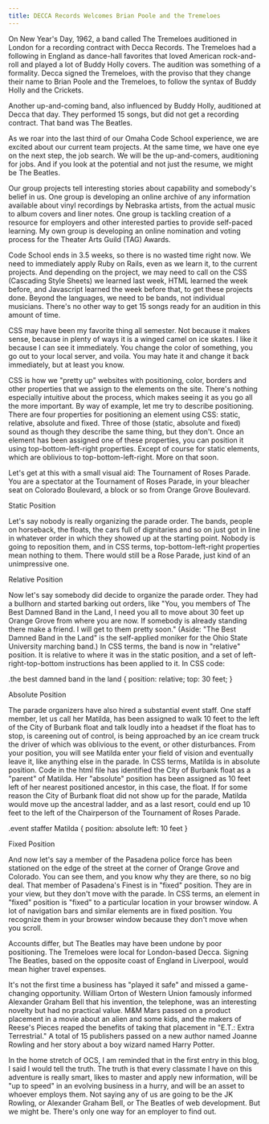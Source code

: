 ```yaml
---
title: DECCA Records Welcomes Brian Poole and the Tremeloes
---
```


On New Year's Day, 1962, a band called The Tremeloes auditioned in London for a recording contract with Decca Records. The Tremeloes had a following in England as dance-hall favorites that loved American rock-and-roll and played a lot of Buddy Holly covers. The audition was something of a formality. Decca signed the Tremeloes, with the proviso that they change their name to Brian Poole and the Tremeloes, to follow the syntax of Buddy Holly and the Crickets. 

Another up-and-coming band, also influenced by Buddy Holly, auditioned at Decca that day. They performed 15 songs, but did not get a recording contract. That band was The Beatles. 

As we roar into the last third of our Omaha Code School experience, we are excited about our current team projects. At the same time, we have one eye on the next step, the job search. We will be the up-and-comers, auditioning for jobs. And if you look at the potential and not just the resume, we might be The Beatles.

Our group projects tell interesting stories about capability and somebody's belief in us. One group is developing an online archive of any information available about vinyl recordings by Nebraska artists, from the actual music to album covers and liner notes.  One group is tackling creation of a resource for employers and other interested parties to provide self-paced learning. My own group is developing an online nomination and voting process for the Theater Arts Guild (TAG) Awards. 

Code School ends in 3.5 weeks, so there is no wasted time right now. We need to immediately apply Ruby on Rails, even as we learn it, to the current projects. And depending on the project, we may need to call on the CSS (Cascading Style Sheets) we learned last week, HTML learned the week before, and Javascript learned the week before that, to get these projects done. Beyond the languages, we need to be bands, not individual musicians. There's no other way to get 15 songs ready for an audition in this amount of time. 

CSS may have been my favorite thing all semester. Not because it makes sense, because in plenty of ways it is a winged camel on ice skates. I like it because I can see it immediately. You change the color of something, you go out to your local server, and voila. You may hate it and change it back immediately, but at least you know. 

CSS is how we "pretty up" websites with positioning, color, borders and other properties that we assign to the elements on the site. There's nothing especially intuitive about the process, which makes seeing it as you go all the more important. By way of example, let me try to describe positioning. There are four properties for positioning an element using CSS: static, relative, absolute and fixed. Three of those (static, absolute and fixed) sound as though they describe the same thing, but they don't. Once an element has been assigned one of these properties, you can position it using top-bottom-left-right properties. Except of course for static elements, which are oblivious to top-bottom-left-right. More on that soon.

Let's get at this with a small visual aid: The Tournament of Roses Parade. You are a spectator at the Tournament of Roses Parade, in your bleacher seat on Colorado Boulevard, a block or so from Orange Grove Boulevard. 

Static Position

Let's say nobody is really organizing the parade order. The bands, people on horseback, the floats, the cars full of dignitaries and so on just got in line in whatever order in which they showed up at the starting point. Nobody is going to reposition them, and in CSS terms, top-bottom-left-right properties mean nothing to them. There would still be a Rose Parade, just kind of an unimpressive one.

Relative Position

Now let's say somebody did decide to organize the parade order. They had a bullhorn and started barking out orders, like "You, you members of The Best Damned Band in the Land, I need you all to move about 30 feet up Orange Grove from where you are now. If somebody is already standing there make a friend. I will get to them pretty soon." (Aside: "The Best Damned Band in the Land" is the self-applied moniker for the Ohio State University marching band.) In CSS terms, the band is now in "relative" position. It is relative to where it was in the static position, and a set of left-right-top-bottom instructions has been applied to it. In CSS code:

.the best damned band in the land {
  position: relative;
  top: 30 feet;
}

Absolute Position

The parade organizers have also hired a substantial event staff. One staff member, let us call her Matilda, has been assigned to walk 10 feet to the left of the City of Burbank float and talk loudly into a headset if the float has to stop, is careening out of control, is being approached by an ice cream truck the driver of which was oblivious to the event, or other disturbances. From your position, you will see Matilda enter your field of vision and eventually leave it, like anything else in the parade. In CSS terms, Matilda is in absolute position. Code in the html file has identified the City of Burbank float as a "parent" of Matilda. Her "absolute" position has been assigned as 10 feet left of her nearest positioned ancestor, in this case, the float. If for some reason the City of Burbank float did not show up for the parade, Matilda would move up the ancestral ladder, and as a last resort, could end up 10 feet to the left of the Chairperson of the Tournament of Roses Parade.

.event staffer Matilda {
  position: absolute
  left: 10 feet
} 

Fixed Position

And now let's say a member of the Pasadena police force has been stationed on the edge of the street at the corner of Orange Grove and Colorado. You can see them, and you know why they are there, so no big deal. That member of Pasadena's Finest is in "fixed" position. They are in your view, but they don't move with the parade. In CSS terms, an element in "fixed" position is "fixed" to a particular location in your browser window. A lot of navigation bars and similar elements are in fixed position. You recognize them in your browser window because they don't move when you scroll.

Accounts differ, but The Beatles may have been undone by poor positioning. The Tremeloes were local for London-based Decca. Signing The Beatles, based on the opposite coast of England in Liverpool, would mean higher travel expenses.  

It's not the first time a business has "played it safe" and missed a game-changing opportunity. William Orton of Western Union famously informed Alexander Graham Bell that his invention, the telephone, was an interesting novelty but had no practical value. M&M Mars passed on a product placement in a movie about an alien and some kids, and the makers of Reese's Pieces reaped the benefits of taking that placement in "E.T.: Extra Terrestrial." A total of 15 publishers passed on a new author named Joanne Rowling and her story about a boy wizard named Harry Potter. 

In the home stretch of OCS, I am reminded that in the first entry in this blog, I said I would tell the truth. The truth is that every classmate I have on this adventure is really smart, likes to master and apply new information, will be "up to speed" in an evolving business in a hurry, and will be an asset to whoever employs them. Not saying any of us are going to be the JK Rowling, or Alexander Graham Bell, or The Beatles of web development. But we might be. There's only one way for an employer to find out. 

 






